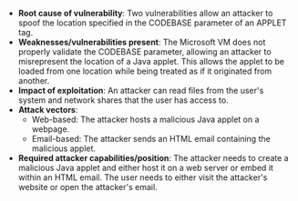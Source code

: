 - **Root cause of vulnerability**: Two vulnerabilities allow an attacker to spoof the location specified in the CODEBASE parameter of an APPLET tag.
- **Weaknesses/vulnerabilities present**: The Microsoft VM does not properly validate the CODEBASE parameter, allowing an attacker to misrepresent the location of a Java applet. This allows the applet to be loaded from one location while being treated as if it originated from another.
- **Impact of exploitation**: An attacker can read files from the user's system and network shares that the user has access to.
- **Attack vectors**:
    - Web-based: The attacker hosts a malicious Java applet on a webpage.
    - Email-based: The attacker sends an HTML email containing the malicious applet.
- **Required attacker capabilities/position**: The attacker needs to create a malicious Java applet and either host it on a web server or embed it within an HTML email. The user needs to either visit the attacker's website or open the attacker's email.
